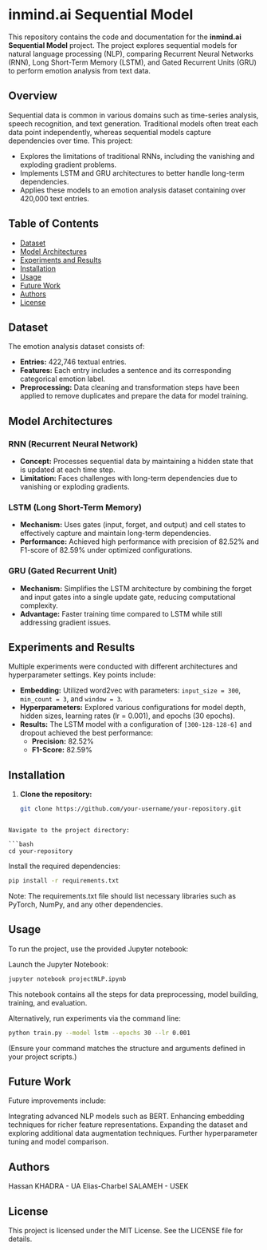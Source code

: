 # inmind.ai Sequential Model

This repository contains the code and documentation for the **inmind.ai Sequential Model** project. The project explores sequential models for natural language processing (NLP), comparing Recurrent Neural Networks (RNN), Long Short-Term Memory (LSTM), and Gated Recurrent Units (GRU) to perform emotion analysis from text data.

## Overview

Sequential data is common in various domains such as time-series analysis, speech recognition, and text generation. Traditional models often treat each data point independently, whereas sequential models capture dependencies over time. This project:
- Explores the limitations of traditional RNNs, including the vanishing and exploding gradient problems.
- Implements LSTM and GRU architectures to better handle long-term dependencies.
- Applies these models to an emotion analysis dataset containing over 420,000 text entries.

## Table of Contents

- [Dataset](#dataset)
- [Model Architectures](#model-architectures)
- [Experiments and Results](#experiments-and-results)
- [Installation](#installation)
- [Usage](#usage)
- [Future Work](#future-work)
- [Authors](#authors)
- [License](#license)

## Dataset

The emotion analysis dataset consists of:
- **Entries:** 422,746 textual entries.
- **Features:** Each entry includes a sentence and its corresponding categorical emotion label.
- **Preprocessing:** Data cleaning and transformation steps have been applied to remove duplicates and prepare the data for model training.

## Model Architectures

### RNN (Recurrent Neural Network)
- **Concept:** Processes sequential data by maintaining a hidden state that is updated at each time step.
- **Limitation:** Faces challenges with long-term dependencies due to vanishing or exploding gradients.

### LSTM (Long Short-Term Memory)
- **Mechanism:** Uses gates (input, forget, and output) and cell states to effectively capture and maintain long-term dependencies.
- **Performance:** Achieved high performance with precision of 82.52% and F1-score of 82.59% under optimized configurations.

### GRU (Gated Recurrent Unit)
- **Mechanism:** Simplifies the LSTM architecture by combining the forget and input gates into a single update gate, reducing computational complexity.
- **Advantage:** Faster training time compared to LSTM while still addressing gradient issues.

## Experiments and Results

Multiple experiments were conducted with different architectures and hyperparameter settings. Key points include:
- **Embedding:** Utilized word2vec with parameters: `input_size = 300`, `min_count = 3`, and `window = 3`.
- **Hyperparameters:** Explored various configurations for model depth, hidden sizes, learning rates (lr = 0.001), and epochs (30 epochs).
- **Results:** The LSTM model with a configuration of `[300-128-128-6]` and dropout achieved the best performance:
  - **Precision:** 82.52%
  - **F1-Score:** 82.59%

## Installation

1. **Clone the repository:**
   ```bash
   git clone https://github.com/your-username/your-repository.git
```

Navigate to the project directory:

```bash
cd your-repository
```

Install the required dependencies:

```bash
pip install -r requirements.txt
```
Note: The requirements.txt file should list necessary libraries such as PyTorch, NumPy, and any other dependencies.

## Usage
To run the project, use the provided Jupyter notebook:

Launch the Jupyter Notebook:

```bash
jupyter notebook projectNLP.ipynb
```
This notebook contains all the steps for data preprocessing, model building, training, and evaluation.

Alternatively, run experiments via the command line:

```bash
python train.py --model lstm --epochs 30 --lr 0.001
```
(Ensure your command matches the structure and arguments defined in your project scripts.)

## Future Work
Future improvements include:

Integrating advanced NLP models such as BERT.
Enhancing embedding techniques for richer feature representations.
Expanding the dataset and exploring additional data augmentation techniques.
Further hyperparameter tuning and model comparison.

## Authors
Hassan KHADRA - UA
Elias-Charbel SALAMEH - USEK

## License
This project is licensed under the MIT License. See the LICENSE file for details.